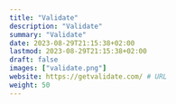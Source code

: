 ```yaml
---
title: "Validate"
description: "Validate"
summary: "Validate"
date: 2023-08-29T21:15:38+02:00
lastmod: 2023-08-29T21:15:38+02:00
draft: false
images: ["validate.png"]
website: https://getvalidate.com/ # URL
weight: 50
---
```

